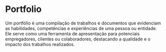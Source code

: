 # Portfolio
 Um portfólio é uma compilação de trabalhos e documentos que evidenciam as habilidades, competências e experiências de uma pessoa ou entidade. Ele serve como uma ferramenta de apresentação para potenciais empregadores, clientes ou colaboradores, destacando a qualidade e o impacto dos trabalhos realizados. 
